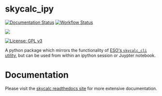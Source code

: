 # skycalc_ipy

[![Documentation Status](https://readthedocs.org/projects/skycalc-ipy/badge/?version=latest)](https://skycalc-ipy.readthedocs.io/en/latest/?badge=latest)
[![Workflow Status](https://github.com/AstarVienna/skycalc_ipy/actions/workflows/tests.yml/badge.svg)](https://github.com/AstarVienna/skycalc_ipy/actions/workflows/tests.yml)

[![](http://github-actions.40ants.com/AstarVienna/skycalc_ipy/matrix.svg)](https://github.com/AstarVienna/skycalc_ipy)

[![License: GPL v3](https://img.shields.io/badge/License-GPLv3-blue.svg)](https://www.gnu.org/licenses/gpl-3.0)

A python package which mirrors the functionality of 
[ESO's ``skycalc_cli`` utility](https://www.eso.org/observing/etc/doc/skycalc/helpskycalccli.html),
but can be used from within an ipython session or Juypter notebook.

# Documentation
Please visit the [skycalc readthedocs site](https://skycalc-ipy.readthedocs.io/en/latest/) for more extensive documentation.
